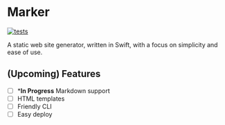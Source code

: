 # Marker
[![tests](https://github.com/khlopko/marker/actions/workflows/test.yml/badge.svg)](https://github.com/khlopko/marker/actions/workflows/test.yml)

A static web site generator, written in Swift, with a focus on simplicity and ease of use.

## (Upcoming) Features

- [ ] ***In Progress** Markdown support
- [ ] HTML templates
- [ ] Friendly CLI
- [ ] Easy deploy
